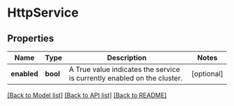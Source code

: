 # HttpService

## Properties
Name | Type | Description | Notes
------------ | ------------- | ------------- | -------------
**enabled** | **bool** | A True value indicates the service is currently enabled on the cluster. | [optional] 

[[Back to Model list]](../README.md#documentation-for-models) [[Back to API list]](../README.md#documentation-for-api-endpoints) [[Back to README]](../README.md)


